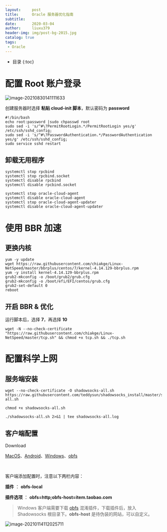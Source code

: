 ```yaml
---
layout:     post
title:      Oracle 服务器优化指南
subtitle:   
date:       2020-03-04
author:     liuxu379
header-img: img/post-bg-2015.jpg
catalog: true
tags:
 - Oracle
---
```


* 目录
  {:toc}


# 配置 Root 账户登录

![image-20210830141111633](https://i.loli.net/2021/08/30/uSvaGDF1zw68fVN.png)

创建服务器时选择 **粘贴 cloud-init 脚本**，默认密码为 **password**

```
#!/bin/bash
echo root:password |sudo chpasswd root
sudo sed -i 's/^#\?PermitRootLogin.*/PermitRootLogin yes/g' /etc/ssh/sshd_config;
sudo sed -i 's/^#\?PasswordAuthentication.*/PasswordAuthentication yes/g' /etc/ssh/sshd_config;
sudo service sshd restart
```







## 卸载无用程序

```
systemctl stop rpcbind
systemctl stop rpcbind.socket
systemctl disable rpcbind
systemctl disable rpcbind.socket

systemctl stop oracle-cloud-agent
systemctl disable oracle-cloud-agent
systemctl stop oracle-cloud-agent-updater
systemctl disable oracle-cloud-agent-updater
```









# 使用 BBR 加速

## 更换内核
```
yum -y update
wget https://raw.githubusercontent.com/chiakge/Linux-NetSpeed/master/bbrplus/centos/7/kernel-4.14.129-bbrplus.rpm
yum -y install kernel-4.14.129-bbrplus.rpm
grub2-mkconfig -o /boot/grub2/grub.cfg
grub2-mkconfig -o /boot/efi/EFI/centos/grub.cfg
grub2-set-default 0
reboot
```



## 开启 BBR & 优化

运行脚本后，选择 **7**，再选择 **10**

```
wget -N --no-check-certificate "https://raw.githubusercontent.com/chiakge/Linux-NetSpeed/master/tcp.sh" && chmod +x tcp.sh && ./tcp.sh
```





# 配置科学上网



## 服务端安装

```
wget --no-check-certificate -O shadowsocks-all.sh https://raw.githubusercontent.com/teddysun/shadowsocks_install/master/shadowsocks-all.sh

chmod +x shadowsocks-all.sh

./shadowsocks-all.sh 2>&1 | tee shadowsocks-all.log
```



## 客户端配置

Download

[MacOS](https://github.com/shadowsocks/ShadowsocksX-NG/releases/download/v1.9.4/ShadowsocksX-NG.1.9.4.zip)、[Android](https://github.com/shadowsocks/shadowsocks-android/releases/download/v5.1.9/shadowsocks-arm64-v8a-5.1.9.apk)、[Windows](https://github.com/shadowsocks/shadowsocks-windows/releases/download/4.4.0.0/Shadowsocks-4.4.0.185.zip)、[obfs](https://github.com/shadowsocks/simple-obfs/releases)

​	

客户端添加配置时，注意以下两栏内容：

**插件** ： **obfs-local**

**插件选项** ： **obfs=http;obfs-host=item.taobao.com**

> Windows 客户端需要下载 [obfs](https://pan.cyntec.cn/file/5f7c610c35146cacf50c44bf/f96fd7bb8c1bbfc80c8efd7ea5b51ced/obfs-local.zip) 混淆插件，下载插件后，放入 Shadowsocks 根目录下。**obfs-host** 是待伪装的网站，可以自定义。

![image-20210114112025711](https://i.loli.net/2021/01/14/Uy3fTOwI29bsirY.png)

